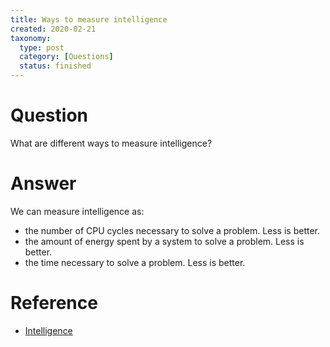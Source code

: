 ```yaml
---
title: Ways to measure intelligence
created: 2020-02-21
taxonomy:
  type: post
  category: [Questions]
  status: finished
---
```


# Question
What are different ways to measure intelligence?

# Answer
We can measure intelligence as:
* the number of CPU cycles necessary to solve a problem. Less is better.
* the amount of energy spent by a system to solve a problem. Less is better.
* the time necessary to solve a problem. Less is better.

# Reference
* [Intelligence](../../../../agi/intelligence)
